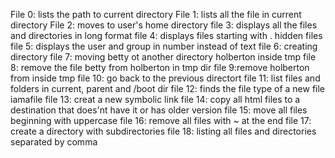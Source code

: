 File 0: lists the path to current directory
File 1: lists all the file in current directory
File 2: moves to user's home directory
file 3: displays all the files and directories in long format
file 4: displays files starting with . hidden files
file 5: displays the user and group in number instead of text
file 6: creating directory
file 7: moving betty ot another directory holberton inside tmp
file 8: remove the file betty from holberton in tmp dir
file 9:remove holberton from inside tmp
file 10: go back to the previous directort
file 11: list files and folders in current, parent and /boot dir
file 12: finds the file type of a new file iamafile
file 13: creat a new symbolic link
file 14: copy all html files to a destination that does'nt have it or has older version
file 15: move all files beginning with uppercase
file 16:  remove all files with ~ at the end
file 17: create a directory with subdirectories
file 18: listing all files and directories separated by comma
